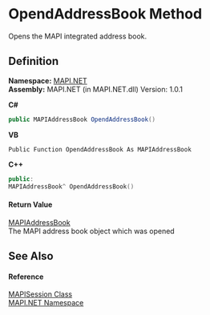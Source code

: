 # OpendAddressBook Method


Opens the MAPI integrated address book.



## Definition
**Namespace:** <a href="N_MAPI_NET.md">MAPI.NET</a>  
**Assembly:** MAPI.NET (in MAPI.NET.dll) Version: 1.0.1

**C#**
``` C#
public MAPIAddressBook OpendAddressBook()
```
**VB**
``` VB
Public Function OpendAddressBook As MAPIAddressBook
```
**C++**
``` C++
public:
MAPIAddressBook^ OpendAddressBook()
```



#### Return Value
<a href="T_MAPI_NET_MAPIAddressBook.md">MAPIAddressBook</a>  
The MAPI address book object which was opened

## See Also


#### Reference
<a href="T_MAPI_NET_MAPISession.md">MAPISession Class</a>  
<a href="N_MAPI_NET.md">MAPI.NET Namespace</a>  
